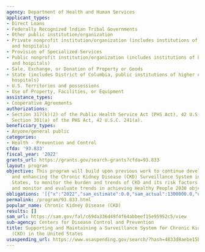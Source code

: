 ```yaml
---
agency: Department of Health and Human Services
applicant_types:
- Direct Loans
- Federally Recognized lndian Tribal Governments
- Other public institution/organization
- Private nonprofit institution/organization (includes institutions of higher education
  and hospitals)
- Provision of Specialized Services
- Public nonprofit institution/organization (includes institutions of higher education
  and hospitals)
- Sale, Exchange, or Donation of Property or Goods
- State (includes District of Columbia, public institutions of higher education and
  hospitals)
- U.S. Territories and possessions
- Use of Property, Facilities, or Equipment
assistance_types:
- Cooperative Agreements
authorizations:
- Section 317(k)(2) of the Public Health Service Act (PHS Act), 42 U.S.C. 247b(k)(2),
  Section 301(a) of the PHS Act, 42 U.S.C. 241(a).
beneficiary_types:
- Anyone/general public
categories:
- Health - Prevention and Control
cfda: '93.833'
fiscal_year: '2022'
grants_url: https://grants.gov/search-grants?cfda=93.833
layout: program
objective: This program will build upon previous work to continue developing, supporting
  and enhancing the Chronic Kidney Disease (CKD) Surveillance System in the United
  States, to monitor the burden and trends of CKD and its risk factors over time,
  and monitor and evaluate trends in achieving Healthy People 2030 objectives.
obligations: '[{"x":"2022","sam_estimate":0.0,"sam_actual":1300000.0,"usa_spending_actual":1286339.56},{"x":"2023","sam_estimate":1200000.0,"sam_actual":0.0,"usa_spending_actual":1200000.0},{"x":"2024","sam_estimate":1200000.0,"sam_actual":0.0,"usa_spending_actual":1200000.0}]'
permalink: /program/93.833.html
popular_name: Chronic Kidney Disease (CKD)
results: []
sam_url: https://sam.gov/fal/c69da336d49f4f64abbeef15e95952c5/view
sub-agency: Centers for Disease Control and Prevention
title: Supporting and Maintaining a Surveillance System for Chronic Kidney Disease
  (CKD) in the United States
usaspending_url: https://www.usaspending.gov/search/?hash=4833d8aebe15bc995175c35923dcab62
---
```

